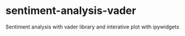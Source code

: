 # sentiment-analysis-vader
Sentiment analysis with vader library and interative plot with ipywidgets
